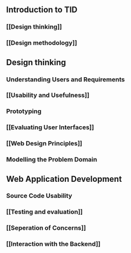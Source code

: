 ## Introduction to TID
### [[Design thinking]]
### [[Design methodology]]

## Design thinking
### Understanding Users and Requirements
### [[Usability and Usefulness]]
### Prototyping
### [[Evaluating User Interfaces]]
### [[Web Design Principles]]
### Modelling the Problem Domain

## Web Application Development
### Source Code Usability
### [[Testing and evaluation]]
### [[Seperation of Concerns]]
### [[Interaction with the Backend]]
